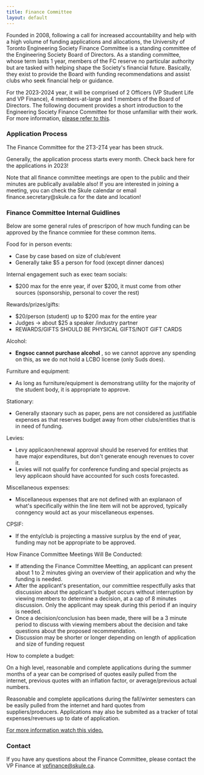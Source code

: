 ```yaml
---
title: Finance Committee
layout: default
---
```


<p>Founded in 2008, following a call for increased accountability and help with a high volume of funding applications and allocations, the University of Toronto Engineering Society Finance Committee is a standing committee of the Engineering Society Board of Directors. As a standing committee, whose term lasts 1 year, members of the FC reserve no particular authority but are tasked with helping shape the Society's financial future. Basically, they exist to provide the Board with funding recommendations and assist clubs who seek financial help or guidance.</p>
<p>For the 2023-2024 year, it will be comprised of 2 Officers (VP Student Life and VP Finance), 4 members-at-large and 1 members of the Board of Directors. The following document provides a short introduction to the Engineering Society Finance Committee for those unfamiliar with their work. For more information, <a href="https://drive.google.com/file/d/1khGt4_ZQWeGjuT2MAzsKbrDdMMvhRkjw/view?usp=sharing">please refer to this</a>.</p>
<h3>Application Process</h3>
<p>The Finance Committee for the 2T3-2T4 year has been struck.</p>
<p>Generally, the application process starts every month. Check back here for the applications in 2023!</p>
<p> Note that all finance committee meetings are open to the public and their minutes are publically available also! If you are interested in joining a meeting, you can check the Skule calendar or email finance.secretary@skule.ca for the date and location! </p>
<h3>Finance Committee Internal Guidlines</h3>
<p>Below are some general rules of prescripon of how much funding can be approved by the finance commiee for these common items.</p>
<p>Food for in person events:</p>
<ul>
    <li>Case by case based on size of club/event</li>
    <li>Generally take $5 a person for food (except dinner dances)</li>
</ul>
<p>Internal engagement such as exec team socials:</p>
<ul>
    <li>$200 max for the enre year, if over $200, it must come from other sources (sponsorship, personal to cover the rest)</li>
</ul>
<p>Rewards/prizes/gifts:</p>
<ul>
    <li>$20/person (student) up to $200 max for the entire year</li>
    <li>Judges → about $25 a speaker /industry partner</li>
    <li>REWARDS/GIFTS SHOULD BE PHYSICAL GIFTS/NOT GIFT CARDS</li>
</ul>
<p>Alcohol:</p>
<ul>
    <li><b>Engsoc cannot purchase alcohol</b> , so we cannot approve any spending on this, as we do not hold a LCBO license (only Suds does).</li>
</ul>
<p>Furniture and equipment:</p>
<ul>
    <li>As long as furniture/equipment is demonstrang utility for the majority of the student body, it is appropriate to approve.</li>
</ul>
<p>Stationary:</p>
<ul>
    <li>Generally staonary such as paper, pens are not considered as justifiable expenses as that reserves budget away from other clubs/entities that is in need of funding.</li>
</ul>
<p>Levies:</p>
<ul>
    <li>Levy applicaon/renewal approval should be reserved for entities that have major expenditures, but don't generate enough revenues to cover it.</li>
    <li>Levies will not qualify for conference funding and special projects as levy applicaon should have accounted for such costs forecasted.</li>
</ul>
<p>Miscellaneous expenses:</p>
<ul>
    <li>Miscellaneous expenses that are not defined with an explanaon of what's specifically within the line item will not be approved, typically conngency would act as your miscellaneous expenses.</li>
</ul>
<p>CPSIF:</p>
<ul>
    <li>If the enty/club is projecting a massive surplus by the end of year, funding may not be appropriate to be approved.</li>
</ul>
<p>How Finance Committee Meetings Will Be Conducted:</p>
<ul>
    <li>If attending the Finance Committee Meetting, an applicant can present about 1 to 2 minutes giving an overview of their application and why the funding is needed.</li>
    <li>After the applicant's presentation, our committiee respectfully asks that discussion about the applicant's budget occurs without interruption by viewing members to determine a decision, at a cap of 8 minutes discussion. Only the applicant may speak during this period if an inquiry is needed.</li>
    <li>Once a decision/conclusion has been made, there will be a 3 minute period to discuss with viewing members about the decision and take questions about the proposed recommendation.</li>
    <li>Discussion may be shorter or longer depending on length of application and size of funding request</li>
</ul>
<p>How to complete a budget:</p>
<p>On a high level, reasonable and complete applications during the summer months of a year can be comprised of quotes easily pulled from the internet, previous quotes with an inflation factor, or average/previous actual numbers.</p>
<p>Reasonable and complete applications during the fall/winter semesters can be easily pulled from the internet and hard quotes from suppliers/producers. Applications may also be submited as a tracker of total expenses/revenues up to date of application.</p> <a href="https://www.youtube.com/watch?v=R9ToPRikZw8">For more information watch this video.</a>
<h3>Contact</h3>
<p>If you have any questions about the Finance Committee, please contact the VP Finance at <a href="mailto:vpfinance@skule.ca" class="has-text-warning">vpfinance@skule.ca</a>.</p>